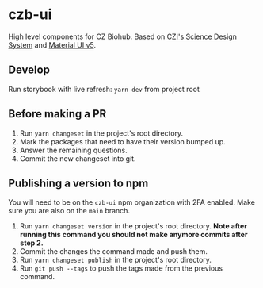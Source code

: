 # czb-ui

High level components for CZ Biohub. Based on [CZI's Science Design System](https://github.com/chanzuckerberg/sci-components) and [Material UI v5](https://mui.com/).

## Develop

Run storybook with live refresh: `yarn dev` from project root

## Before making a PR

1. Run `yarn changeset` in the project's root directory.
2. Mark the packages that need to have their version bumped up.
3. Answer the remaining questions.
4. Commit the new changeset into git.

## Publishing a version to npm

You will need to be on the `czb-ui` npm organization with 2FA enabled. Make sure you are also on the `main` branch.

1. Run `yarn changeset version` in the project's root directory. **Note after running this command you should not make anymore commits after step 2.**
2. Commit the changes the command made and push them.
3. Run `yarn changeset publish` in the project's root directory.
4. Run `git push --tags` to push the tags made from the previous command.
